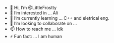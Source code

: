 - 👋 Hi, I’m @LittleFrostty
- 👀 I’m interested in ... Ali
- 🌱 I’m currently learning ... C++ and eletrical eng.
- 💞️ I’m looking to collaborate on ...
- 📫 How to reach me ... idk
- ⚡ Fun fact: ... I am human

<!---
LittleFrostty/LittleFrostty is a ✨ special ✨ repository because its `README.md` (this file) appears on your GitHub profile.
You can click the Preview link to take a look at your changes.
--->
